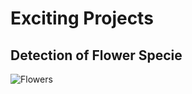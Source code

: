 # Exciting Projects

## Detection of Flower Specie
![Flowers](https://miro.medium.com/v2/resize:fit:640/format:webp/0*rhP_m_pskOF_MUad)

